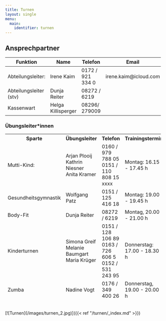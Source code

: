 ```yaml
---
title: Turnen
layout: single
menu:
  main:
    identifier: turnen
---
```


## Ansprechpartner

<table>
<thead> 
<tr>
<th>Funktion</th> <th>Name</th> <th>Telefon <br></th><th>Email</th>
</tr>
</thead> 
<tbody>
<tr class="odd">
<td>Abteilungsleiter:</td>
<td>Irene Kaim<br></td>
<td>0172 / 921 334 0</td>
<td>irene.kaim@icloud.com<br></td>
</tr>
<tr class="even">
<td>Abteilungsleiter (stv)</td>
<td>Dunja Reiter<br></td>
<td>08272 / 6219<br></td>
<td></td>
</tr>
<tr class="odd">
<td>Kassenwart</td>
<td>Helga Killisperger<br></td>
<td>08296/ 279009<br></td>
<td>&nbsp;</td>
</tr>
</tbody>
</table>

### Übungsleiter*innen

<table>
<thead> 
<tr>
<th>Sparte</th> <th>Übungsleiter</th> <th>Telefon</th> <th>Trainingstermin<br></th>
</tr>
<tr class="odd">
<td>Mutti-Kind:</td>
<td>Arjan Plooij<br>Kathrin Niesner<br>Anita Kramer</td>
<td>0160 / 979 788 05<br>0151 / 110 808 15<br>xxxx</td>
<td>Montag: 16.15 - 17.45 h</td>
</tr>
<tr class="odd">
<td>Gesundheitsgymnastik</td>
<td>Wolfgang Patz<br></td>
<td>0151 / 125 416 18</td>
<td>Montag: 19.00 - 19.45 h<br></td></tr>
<tr class="odd">
</tr>
<tr class="odd">
<td>Body-Fit</td>
<td>Dunja Reiter</td>
<td>08272 / 6219</td>
<td>Montag, 20.00 - 21.00 h</td>
</tr>
<td>Kinderturnen</td>
<td>Simona Greif<br>Melanie Baumgart<br>Maria Krüger</td>
<td>0151 / 128 106 89<br>0163 / 726 606 5<br>0152 / 531 243 95</td>
<td>Donnerstag: 17.00 - 18.30 h<br></td>
</tr>
<tr class="even">
<td>Zumba</td>
<td>Nadine Vogt</td>
<td>0176 / 349 400 26</td>
<td>Donnerstag, 19.00 - 20.00 h</td>

</tr>
</thead> 
<tbody>
</tbody>
</table>
<br>
[![Turnen](/images/turnen_2.jpg)]({{< ref "/turnen/_index.md" >}})

